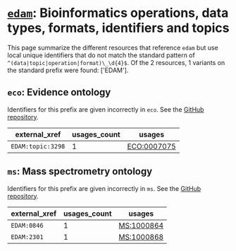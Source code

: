 # [`edam`](https://bioregistry.io/edam): Bioinformatics operations, data types, formats, identifiers and topics

This page summarize the different resources that reference `edam`
but use local unique identifiers that do not match the standard pattern of
`^(data|topic|operation|format)\_\d{4}$`. Of the 2 resources,
1 variants on the standard prefix were found: ['EDAM'].

## `eco`: Evidence ontology

Identifiers for this prefix are given incorrectly in `eco`. See the [GitHub repository](https://github.com/evidenceontology/evidenceontology).

| external_xref     |   usages_count | usages                                                    |
|-------------------|----------------|-----------------------------------------------------------|
| `EDAM:topic:3298` |              1 | [ECO:0007075](http://purl.obolibrary.org/obo/ECO_0007075) |

## `ms`: Mass spectrometry ontology

Identifiers for this prefix are given incorrectly in `ms`. See the [GitHub repository](https://github.com/HUPO-PSI/psi-ms-CV).

| external_xref   |   usages_count | usages                                                  |
|-----------------|----------------|---------------------------------------------------------|
| `EDAM:0846`     |              1 | [MS:1000864](http://purl.obolibrary.org/obo/MS_1000864) |
| `EDAM:2301`     |              1 | [MS:1000868](http://purl.obolibrary.org/obo/MS_1000868) |

